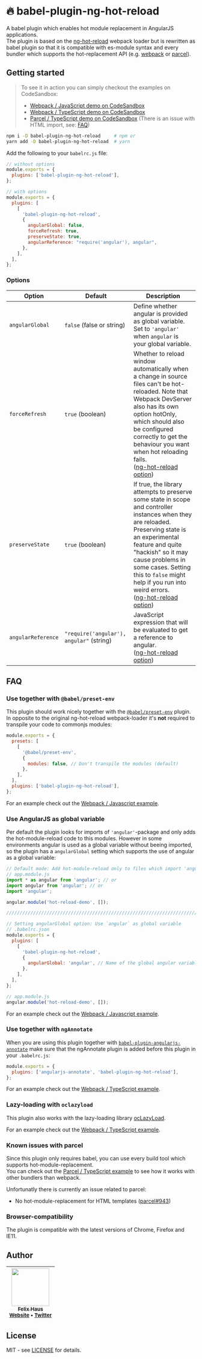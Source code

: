 # 🔥 babel-plugin-ng-hot-reload

A babel plugin which enables hot module replacement in AngularJS applications.<br />
The plugin is based on the [ng-hot-reload](https://github.com/noppa/ng-hot-reload) webpack loader but is rewritten as babel plugin so that it is compatible with es-module syntax and every bundler which supports the hot-replacement API (e.g. [webpack](https://webpack.js.org/) or [parcel](https://parceljs.org/)).

## Getting started

> To see it in action you can simply checkout the examples on CodeSandbox:
>
> - [Webpack / JavaScript demo on CodeSandbox ](https://codesandbox.io/s/github/ofhouse/babel-plugin-ng-hot-reload/tree/master/examples/javascript-webpack)
> - [Webpack / TypeScript demo on CodeSandbox](https://codesandbox.io/s/github/ofhouse/babel-plugin-ng-hot-reload/tree/master/examples/typescript-webpack)
> - [Parcel / TypeScript demo on CodeSandbox](https://codesandbox.io/s/github/ofhouse/babel-plugin-ng-hot-reload/tree/master/examples/typescript-parcel) (There is an issue with HTML import, see: [FAQ](#known-issues-with-parcel))

```sh
npm i -D babel-plugin-ng-hot-reload     # npm or
yarn add -D babel-plugin-ng-hot-reload  # yarn
```

Add the following to your `babelrc.js` file:

```js
// without options
module.exports = {
  plugins: ['babel-plugin-ng-hot-reload'],
};

// with options
module.exports = {
  plugins: [
    [
      'babel-plugin-ng-hot-reload',
      {
        angularGlobal: false,
        forceRefresh: true,
        preserveState: true,
        angularReference: "require('angular'), angular",
      },
    ],
  ],
};
```

### Options

| Option             | Default                                  | Description                                                                                                                                                                                                                                                                                                                                                                  |
| ------------------ | ---------------------------------------- | ---------------------------------------------------------------------------------------------------------------------------------------------------------------------------------------------------------------------------------------------------------------------------------------------------------------------------------------------------------------------------- |
| `angularGlobal`    | `false` (false or string)                | Define whether angular is provided as global variable. Set to `'angular'` when `angular` is your global variable.                                                                                                                                                                                                                                                            |
| `forceRefresh`     | `true` (boolean)                         | Whether to reload window automatically when a change in source files can't be hot-reloaded. Note that Webpack DevServer also has its own option hotOnly, which should also be configured correctly to get the behaviour you want when hot reloading fails.<br />([ng-hot-reload option](https://github.com/noppa/ng-hot-reload#client-options))                              |
| `preserveState`    | `true` (boolean)                         | If true, the library attempts to preserve some state in scope and controller instances when they are reloaded. Preserving state is an experimental feature and quite "hackish" so it may cause problems in some cases. Setting this to `false` might help if you run into weird errors.<br />([ng-hot-reload option](https://github.com/noppa/ng-hot-reload#client-options)) |
| `angularReference` | `"require('angular'), angular"` (string) | JavaScript expression that will be evaluated to get a reference to angular.<br />([ng-hot-reload option](https://github.com/noppa/ng-hot-reload#client-options))                                                                                                                                                                                                             |

## FAQ

### Use together with `@babel/preset-env`

This plugin should work nicely together with the [`@babel/preset-env`](https://babeljs.io/docs/en/babel-preset-env) plugin.
In opposite to the original ng-hot-reload webpack-loader it's **not** required to transpile your code to commonjs modules:

```js
module.exports = {
  presets: [
    [
      '@babel/preset-env',
      {
        modules: false, // Don't transpile the modules (default)
      },
    ],
  ],
  plugins: ['babel-plugin-ng-hot-reload'],
};
```

For an example check out the [Webpack / Javascript example](./examples/javascript-webpack/).

### Use AngularJS as global variable

Per default the plugin looks for imports of `'angular'`-package and only adds the hot-module-reload code to this modules.
However in some environments angular is used as a global variable without beeing imported, so the plugin has a `angularGlobal` setting which supports the use of angular as a global variable:

```js
// Default mode: Add hot-module-reload only to files which import 'angular'
// app.module.js
import * as angular from 'angular'; // or
import angular from 'angular'; // or
import 'angular';

angular.module('hot-reload-demo', []);

////////////////////////////////////////////////////////////////////////////////

// Setting angularGlobal option: Use `angular` as global variable
// .babelrc.json
module.exports = {
  plugins: [
    [
      'babel-plugin-ng-hot-reload',
      {
        angularGlobal: 'angular', // Name of the global angular variable
      },
    ],
  ],
};

// app.module.js
angular.module('hot-reload-demo', []);
```

For an example check out the [Webpack / Javascript example](./examples/javascript-webpack/).

### Use together with `ngAnnotate`

When you are using this plugin together with [`babel-plugin-angularjs-annotate`](https://github.com/schmod/babel-plugin-angularjs-annotate) make sure that the ngAnnotate plugin is added before this plugin in your `.babelrc.js`:

```js
module.exports = {
  plugins: ['angularjs-annotate', 'babel-plugin-ng-hot-reload'],
};
```

For an example check out the [Webpack / TypeScript example](./examples/typescript-webpack/).

### Lazy-loading with `oclazyload`

This plugin also works with the lazy-loading library [ocLazyLoad](https://oclazyload.readme.io/).

For an example check out the [Webpack / TypeScript example](./examples/typescript-webpack/).

### Known issues with parcel

Since this plugin only requires babel, you can use every build tool which supports hot-module-replacement.<br />
You can check out the [Parcel / TypeScript example](./examples/typescript-parcel/) to see how it works with other bundlers than webpack.

Unfortunatly there is currently an issue related to parcel:

- No hot-module-replacement for HTML templates ([parcel#943](https://github.com/parcel-bundler/parcel/issues/943))

### Browser-compatibility

The plugin is compatible with the latest versions of Chrome, Firefox and IE11.

## Author

<!-- prettier-ignore-start -->

| [<img src="https://avatars0.githubusercontent.com/u/472867?v=4" width="100px;"/><br /><sub><b>Felix Haus</b></sub>](https://github.com/ofhouse)<br /><sub>[Website](https://felix.house/) • [Twitter](https://twitter.com/ofhouse)</sub>|
| :---: |

<!-- prettier-ignore-end -->

## License

MIT - see [LICENSE](./LICENSE) for details.
